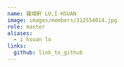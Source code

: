 ```yaml
---
name: 羅翊軒 LO,I-HSUAN 
image: images/members/312554014.jpg 
role: master
aliases:
  - i hsuan lo
links:
  github: link_to_github 
---
```


